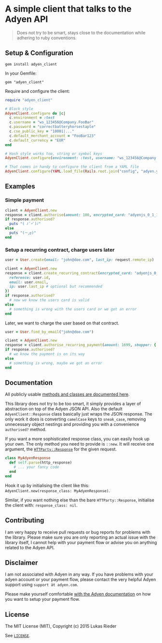# A simple client that talks to the Adyen API

> Does not try to be smart, stays close to the documentation while adhering to ruby conventions.

## Setup & Configuration

`gem install adyen_client`

In your Gemfile:

`gem "adyen_client"`

Require and configure the client:

```ruby
require "adyen_client"

# Block style
AdyenClient.configure do |c|
  c.environment = :test
  c.username = "ws_123456@Company.FooBar"
  c.password = "correctbatteryhorsestaple"
  c.cse_public_key = "10001|..."
  c.default_merchant_account = "FooBar123"
  c.default_currency = "EUR"
end

# Hash style works too, string or symbol keys
AdyenClient.configure(environment: :test, username: "ws_123456@Company.FooBar", ...)

# That comes in handy to configure the client from a YAML file
AdyenClient.configure(YAML.load_file(Rails.root.join("config", "adyen.yml"))[Rails.env.to_s])
```

## Examples

### Simple payment

```ruby
client = AdyenClient.new
response = client.authorise(amount: 100, encrypted_card: "adyenjs_0_1_15$OlmG...")
if response.authorised?
  puts "( ﾉ ﾟｰﾟ)ﾉ"
else
  puts "(－‸ლ)"
end
```

### Setup a recurring contract, charge users later

```ruby
user = User.create(email: "john@doe.com", last_ip: request.remote_ip)

client = AdyenClient.new
response = client.create_recurring_contract(encrypted_card: "adyenjs_0_1_15$OlmG...", shopper: {
  reference: user.id,
  email: user.email,
  ip: user.last_ip # optional but recommended
})
if response.authorised?
  # now we know the users card is valid
else
  # something is wrong with the users card or we got an error
end
```

Later, we want to charge the user based on that contract.

```ruby
user = User.find_by_email("john@doe.com")

client = AdyenClient.new
response = client.authorise_recurring_payment(amount: 1699, shopper: { reference: user.id })
if response.authorised?
  # we know the payment is on its way
else
  # something is wrong, maybe we got an error
end
```

## Documentation

All publicly usable [methods and classes are documented here](http://rdoc.info/projects/Overbryd/adyen_client).

This library does not try to be too smart, it simply provides a layer of abstraction on top of the Adyen JSON API.
Also the default `AdyenClient::Response` class basically just wraps the JSON response.
The only work it does is converting `camelCase` keys to `sneak_case`, removing unnecessary object nestings and providing you with a convenience `authorised?` method. 

If you want a more sophisticated response class, you can easily hook up your own.
The only method you need to provide is `::new`. It will receive one argument, the [`HTTParty::Response`](http://www.rubydoc.info/github/jnunemaker/httparty/HTTParty/Response) for the given request.

```ruby
class MyAdyenResponse
  def self.parse(http_response)
    # ... your fancy code
  end
end
```

Hook it up by initialising the client like this: `AdyenClient.new(response_class: MyAdyenResponse)`.

Similar, if you want nothing else than the bare `HTTParty::Response`, initialise the client with: `response_class: nil`.


## Contributing

I am very happy to receive pull requests or bug reports for problems with the library.
Please make sure you are only reporting an actual issue with the library itself, I cannot help with your payment flow or advise you on anything related to the Adyen API.

## Disclaimer

I am not associated with Adyen in any way.
If you have problems with your adyen account or your payment flow, please contact the very helpful Adyen support using `support ät adyen.com`.

Please make yourself comfortable [with the Adyen documentation](https://docs.adyen.com/) on how you want to setup your payment flow.

## License

The MIT License (MIT), Copyright (c) 2015 Lukas Rieder

See [`LICENSE`](https://github.com/Overbryd/adyen_client/blob/master/LICENSE).

